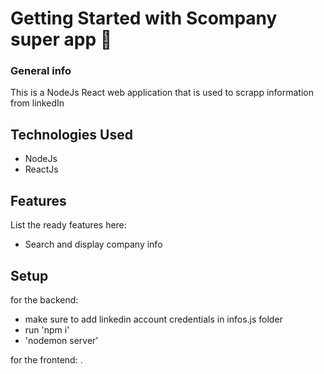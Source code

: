 # Getting Started with Scompany super app :robot:

### General info

This is a NodeJs React web application that is used to scrapp information from linkedIn

## Technologies Used

- NodeJs
- ReactJs

## Features

List the ready features here:

- Search and display company info

## Setup

for the backend:

- make sure to add linkedin account credentials in infos.js folder
- run 'npm i'
- 'nodemon server'

for the frontend: .
